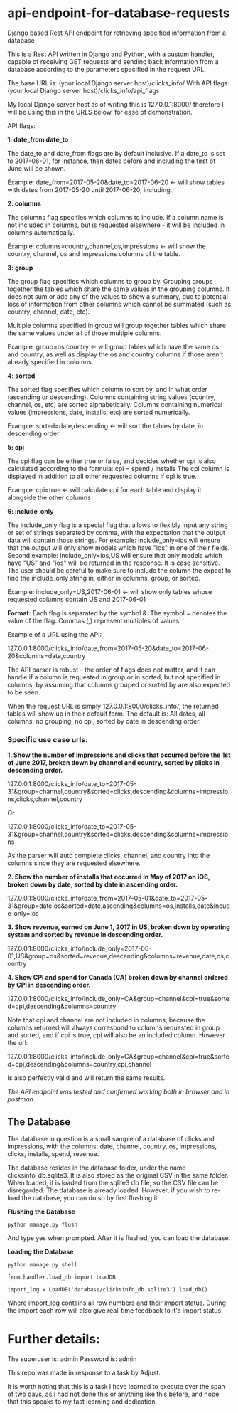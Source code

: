 # api-endpoint-for-database-requests
Django based Rest API endpoint for retrieving specified information from a database

This is a Rest API written in Django and Python, with a custom handler, capable of receiving GET requests and sending back information from a database according to the parameters specified in the request URL.

The base URL is: (your local Django server host)/clicks_info/
With API flags: (your local Django server host)/clicks_info/api_flags

My local Django server host as of writing this is 127.0.0.1:8000/ therefore I will be using this in the URLS below, for ease of demonstration.

API flags:

**1:
date_from
date_to**

The date_to and date_from flags are by default inclusive. If a date_to is set to 2017-06-01, for instance, then dates before and including the first of June will be shown.

Example: date_from=2017-05-20&date_to=2017-06-20 <- will show tables with dates from 2017-05-20 until 2017-06-20, including.

**2:
columns**

The columns flag specifies which columns to include.
If a column name is not included in columns, but is requested elsewhere - it will be included in columns automatically.

Example: columns=country,channel,os,impressions <- will show the country, channel, os and impressions columns of the table.

**3:
group**

The group flag specifies which columns to group by.
Grouping groups together the tables which share the same values in the grouping columns. It does not sum or add any of the values to show a summary, due to potential loss of information from other columns which cannot be summated (such as country, channel, date, etc).

Multiple columns specified in group will group together tables which share the same values under all of those multiple columns.

Example: group=os,country <- will group tables which have the same os and country, as well as display the os and country columns if those aren't already specified in columns.

**4:
sorted**

The sorted flag specifies which column to sort by, and in what order (ascending or descending).
Columns containing string values (country, channel, os, etc) are sorted alphabetically.
Columns containing numerical values (impressions, date, installs, etc) are sorted numerically.

Example: sorted=date,descending <- will sort the tables by date, in descending order

**5:
cpi**

The cpi flag can be either true or false, and decides whether cpi is also calculated according to the formula: cpi = spend / installs
The cpi column is displayed in addition to all other requested columns if cpi is true.

Example: cpi=true <- will calculate cpi for each table and display it alongside the other columns

**6:
include_only**

The include_only flag is a special flag that allows to flexibly input any string or set of strings separated by comma, with the expectation that the output data will contain those strings.
For example: include_only=ios will ensure that the output will only show models which have "ios" in one of their fields.
Second example: include_only=ios,US will ensure that only models which have "US" and "ios" will be returned in the response.
It is case sensitive.
The user should be careful to make sure to include the column the expect to find the include_only string in, either in columns, group, or sorted.

Example: include_only=US,2017-06-01 <- will show only tables whose requested columns contain US and 2017-06-01

**Format:**
Each flag is separated by the symbol &.
The symbol = denotes the value of the flag.
Commas (,) represent multiples of values.

Example of a URL using the API:

127.0.0.1:8000/clicks_info/date_from=2017-05-20&date_to=2017-06-20&columns=date,country

The API parser is robust - the order of flags does not matter, and it can handle if a column is requested in group or in sorted, but not specified in columns, by assuming that columns grouped or sorted by are also expected to be seen.

When the request URL is simply 127.0.0.1:8000/clicks_info/, the returned tables will show up in their default form.
The default is: All dates, all columns, no grouping, no cpi, sorted by date in descending order.

### Specific use case urls:

**1. Show the number of impressions and clicks that occurred before the 1st of June 2017, broken down by channel and country, sorted by clicks in descending order.**

127.0.0.1:8000/clicks_info/date_to=2017-05-31&group=channel,country&sorted=clicks,descending&columns=impressions,clicks,channel,country

Or

127.0.0.1:8000/clicks_info/date_to=2017-05-31&group=channel,country&sorted=clicks,descending&columns=impressions

As the parser will auto complete clicks, channel, and country into the columns since they are requested elsewhere.


**2. Show the number of installs that occurred in May of 2017 on iOS, broken down by date, sorted by date in ascending order.**

127.0.0.1:8000/clicks_info/date_from=2017-05-01&date_to=2017-05-31&group=date,os&sorted=date,ascending&columns=os,installs,date&incude_only=ios


**3. Show revenue, earned on June 1, 2017 in US, broken down by operating system and sorted by revenue in descending order.**

127.0.0.1:8000/clicks_info/include_only=2017-06-01,US&group=os&sorted=revenue,descending&columns=revenue,date,os,country


**4. Show CPI and spend for Canada (CA) broken down by channel ordered by CPI in descending order.**

127.0.0.1:8000/clicks_info/include_only=CA&group=channel&cpi=true&sorted=cpi,descending&columns=country

Note that cpi and channel are not included in columns, because the columns returned will always correspond to columns requested in group and sorted, and if cpi is true, cpi will also be an included column.
However the url:

127.0.0.1:8000/clicks_info/include_only=CA&group=channel&cpi=true&sorted=cpi,descending&columns=country,cpi,channel

Is also perfectly valid and will return the same results.


*The API endpoint was tested and confirmed working both in browser and in postman.*

## The Database

The database in question is a small sample of a database of clicks and impressions, with the columns:
date, channel, country, os, impressions, clicks, installs, spend, revenue.

The database resides in the database folder, under the name clicksinfo_db.sqlite3. It is also stored as the original CSV in the same folder.
When loaded, it is loaded from the sqlite3 db file, so the CSV file can be disregarded.
The database is already loaded. However, if you wish to re-load the database, you can do so by first flushing it:

**Flushing the Database**
```
python manage.py flush
```
And type yes when prompted.
After it is flushed, you can load the database.

**Loading the Database**
```
python manage.py shell

from handler.load_db import LoadDB

import_log = LoadDB('database/clicksinfo_db.sqlite3').load_db()
```
Where import_log contains all row numbers and their import status.
During the import each row will also give real-time feedback to it's import status.

# Further details:
The superuser is: admin
Password is: admin

This repo was made in response to a task by Adjust.

It is worth noting that this is a task I have learned to execute over the span of two days, as I had not done this or anything like this before, and hope that this speaks to my fast learning and dedication.
